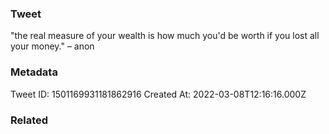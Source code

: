 ### Tweet
"the real measure of your wealth is how much you'd be worth if you lost all your money." – anon

### Metadata
Tweet ID: 1501169931181862916
Created At: 2022-03-08T12:16:16.000Z

### Related

